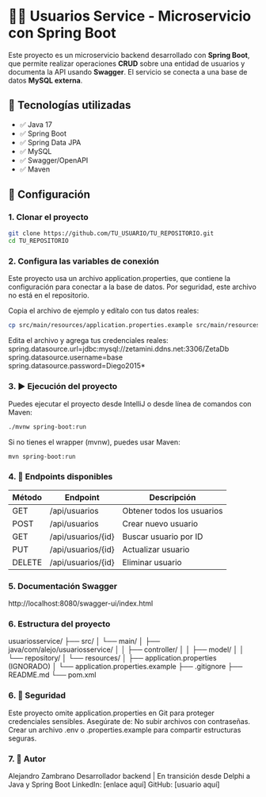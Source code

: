 # 🧑‍💻 Usuarios Service - Microservicio con Spring Boot

Este proyecto es un microservicio backend desarrollado con **Spring Boot**, que permite realizar operaciones **CRUD** sobre una entidad de usuarios y documenta la API usando **Swagger**. El servicio se conecta a una base de datos **MySQL externa**.

## 🚀 Tecnologías utilizadas

- ✅ Java 17
- ✅ Spring Boot
- ✅ Spring Data JPA
- ✅ MySQL
- ✅ Swagger/OpenAPI
- ✅ Maven

## 🔧 Configuración

### 1. Clonar el proyecto

```bash
git clone https://github.com/TU_USUARIO/TU_REPOSITORIO.git
cd TU_REPOSITORIO
```
### 2. Configura las variables de conexión
Este proyecto usa un archivo application.properties, que contiene la configuración para conectar a la base de datos. Por seguridad, este archivo no está en el repositorio.

Copia el archivo de ejemplo y edítalo con tus datos reales:
```bash
cp src/main/resources/application.properties.example src/main/resources/application.properties
```
Edita el archivo y agrega tus credenciales reales:
spring.datasource.url=jdbc:mysql://zetamini.ddns.net:3306/ZetaDb
spring.datasource.username=base
spring.datasource.password=Diego2015*

### 3. ▶️ Ejecución del proyecto
Puedes ejecutar el proyecto desde IntelliJ o desde línea de comandos con Maven:
```bash
./mvnw spring-boot:run
```
Si no tienes el wrapper (mvnw), puedes usar Maven:
```bash
mvn spring-boot:run
```
### 4. 🧪 Endpoints disponibles
| Método | Endpoint           | Descripción                |
| ------ | ------------------ | -------------------------- |
| GET    | /api/usuarios      | Obtener todos los usuarios |
| POST   | /api/usuarios      | Crear nuevo usuario        |
| GET    | /api/usuarios/{id} | Buscar usuario por ID      |
| PUT    | /api/usuarios/{id} | Actualizar usuario         |
| DELETE | /api/usuarios/{id} | Eliminar usuario           |

### 5. Documentación Swagger
http://localhost:8080/swagger-ui/index.html

### 6. Estructura del proyecto
usuariosservice/
├── src/
│   └── main/
│       ├── java/com/alejo/usuariosservice/
│       │   ├── controller/
│       │   ├── model/
│       │   └── repository/
│       └── resources/
│           ├── application.properties (IGNORADO)
│           └── application.properties.example
├── .gitignore
├── README.md
└── pom.xml

### 6. 🔐 Seguridad
Este proyecto omite application.properties en Git para proteger credenciales sensibles. Asegúrate de:
No subir archivos con contraseñas.
Crear un archivo .env o .properties.example para compartir estructuras seguras.

### 7. 💬 Autor
Alejandro Zambrano
Desarrollador backend | En transición desde Delphi a Java y Spring Boot
LinkedIn: [enlace aquí]
GitHub: [usuario aquí]